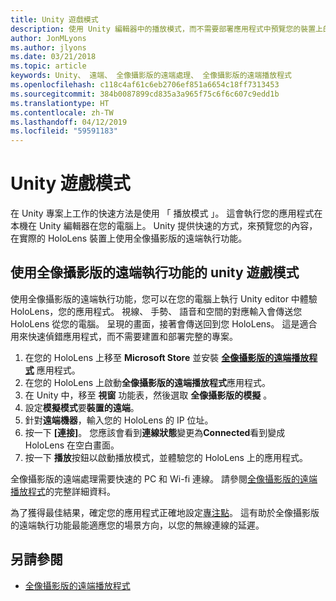```yaml
---
title: Unity 遊戲模式
description: 使用 Unity 編輯器中的播放模式，而不需要部署應用程式中預覽您的裝置上的變更。
author: JonMLyons
ms.author: jlyons
ms.date: 03/21/2018
ms.topic: article
keywords: Unity、 遠端、 全像攝影版的遠端處理、 全像攝影版的遠端播放程式
ms.openlocfilehash: c118c4af61c6eb2706ef851a6654c18ff7313453
ms.sourcegitcommit: 384b0087899cd835a3a965f75c6f6c607c9edd1b
ms.translationtype: HT
ms.contentlocale: zh-TW
ms.lasthandoff: 04/12/2019
ms.locfileid: "59591183"
---
```

# <a name="unity-play-mode"></a>Unity 遊戲模式

在 Unity 專案上工作的快速方法是使用 「 播放模式 」。 這會執行您的應用程式在本機在 Unity 編輯器在您的電腦上。 Unity 提供快速的方式，來預覽您的內容，在實際的 HoloLens 裝置上使用全像攝影版的遠端執行功能。

## <a name="unity-play-mode-with-holographic-remoting"></a>使用全像攝影版的遠端執行功能的 unity 遊戲模式

使用全像攝影版的遠端執行功能，您可以在您的電腦上執行 Unity editor 中體驗 HoloLens，您的應用程式。 視線、 手勢、 語音和空間的對應輸入會傳送您 HoloLens 從您的電腦。 呈現的畫面，接著會傳送回到您 HoloLens。 這是適合用來快速偵錯應用程式，而不需要建置和部署完整的專案。
1. 在您的 HoloLens 上移至 **Microsoft Store** 並安裝 **[全像攝影版的遠端播放程式](https://www.microsoft.com/store/p/holographic-remoting-player/9nblggh4sv40)** 應用程式。
2. 在您的 HoloLens 上啟動**全像攝影版的遠端播放程式**應用程式。
3. 在 Unity 中，移至 **視窗** 功能表，然後選取 **全像攝影版的模擬** 。
4. 設定**模擬模式**要**裝置的遠端**。
5. 針對**遠端機器**，輸入您的 HoloLens 的 IP 位址。
6. 按一下 **[連接]**。 您應該會看到**連線狀態**變更為**Connected**看到變成 HoloLens 在空白畫面。
7. 按一下 **播放**按鈕以啟動播放模式，並體驗您的 HoloLens 上的應用程式。

全像攝影版的遠端處理需要快速的 PC 和 Wi-fi 連線。 請參閱[全像攝影版的遠端播放程式](holographic-remoting-player.md)的完整詳細資料。

為了獲得最佳結果，確定您的應用程式正確地設定[專注點](focus-point-in-unity.md)。 這有助於全像攝影版的遠端執行功能最能適應您的場景方向，以您的無線連線的延遲。

## <a name="see-also"></a>另請參閱
* [全像攝影版的遠端播放程式](holographic-remoting-player.md)
